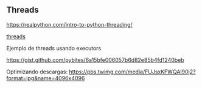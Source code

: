 ## Threads


https://realpython.com/intro-to-python-threading/


[threads](https://docs.python.org/es/3/library/threading.html)

Ejemplo de threads usando executors

https://gist.github.com/pybites/6a15bfe006057b6d82e85b4fd1240beb

Optimizando descargas: https://pbs.twimg.com/media/FUJsxKFWQAI90j2?format=jpg&name=4096x4096